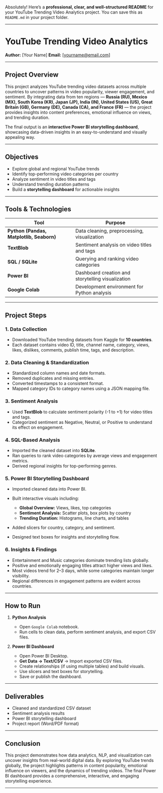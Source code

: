 Absolutely! Here’s a **professional, clear, and well-structured README** for your YouTube Trending Video Analytics project. You can save this as `README.md` in your project folder.

---

# YouTube Trending Video Analytics

**Author:** [Your Name]
**Email:** [[yourname@email.com](mailto:yourname@email.com)]

---

## **Project Overview**

This project analyzes YouTube trending video datasets across multiple countries to uncover patterns in video popularity, viewer engagement, and sentiment. By integrating data from ten regions — **Russia (RU), Mexico (MX), South Korea (KR), Japan (JP), India (IN), United States (US), Great Britain (GB), Germany (DE), Canada (CA), and France (FR)** — the project provides insights into content preferences, emotional influence on views, and trending duration.

The final output is an **interactive Power BI storytelling dashboard**, showcasing data-driven insights in an easy-to-understand and visually appealing way.

---

## **Objectives**

* Explore global and regional YouTube trends
* Identify top-performing video categories per country
* Analyze sentiment in video titles and tags
* Understand trending duration patterns
* Build a **storytelling dashboard** for actionable insights

---

## **Tools & Technologies**

| Tool                                     | Purpose                                           |
| ---------------------------------------- | ------------------------------------------------- |
| **Python (Pandas, Matplotlib, Seaborn)** | Data cleaning, preprocessing, visualization       |
| **TextBlob**                             | Sentiment analysis on video titles and tags       |
| **SQL / SQLite**                         | Querying and ranking video categories             |
| **Power BI**                             | Dashboard creation and storytelling visualization |
| **Google Colab**                         | Development environment for Python analysis       |

---

## **Project Steps**

### **1. Data Collection**

* Downloaded YouTube trending datasets from Kaggle for **10 countries**.
* Each dataset contains video ID, title, channel name, category, views, likes, dislikes, comments, publish time, tags, and description.

### **2. Data Cleaning & Standardization**

* Standardized column names and date formats.
* Removed duplicates and missing entries.
* Converted timestamps to a consistent format.
* Mapped category IDs to category names using a JSON mapping file.

### **3. Sentiment Analysis**

* Used **TextBlob** to calculate sentiment polarity (-1 to +1) for video titles and tags.
* Categorized sentiment as Negative, Neutral, or Positive to understand its effect on engagement.

### **4. SQL-Based Analysis**

* Imported the cleaned dataset into **SQLite**.
* Ran queries to rank video categories by average views and engagement metrics.
* Derived regional insights for top-performing genres.

### **5. Power BI Storytelling Dashboard**

* Imported cleaned data into Power BI.
* Built interactive visuals including:

  * **Global Overview:** Views, likes, top categories
  * **Sentiment Analysis:** Scatter plots, box plots by country
  * **Trending Duration:** Histograms, line charts, and tables
* Added slicers for country, category, and sentiment.
* Designed text boxes for insights and storytelling flow.

### **6. Insights & Findings**

* Entertainment and Music categories dominate trending lists globally.
* Positive and emotionally engaging titles attract higher views and likes.
* Most videos trend for 2–3 days, while some categories maintain longer visibility.
* Regional differences in engagement patterns are evident across countries.

---

## **How to Run**

1. **Python Analysis**

   * Open `Google Colab` notebook.
   * Run cells to clean data, perform sentiment analysis, and export CSV files.

2. **Power BI Dashboard**

   * Open Power BI Desktop.
   * **Get Data → Text/CSV** → Import exported CSV files.
   * Create relationships (if using multiple tables) and build visuals.
   * Use slicers and text boxes for storytelling.
   * Save or publish the dashboard.

---

## **Deliverables**

* Cleaned and standardized CSV dataset
* Sentiment analysis results
* Power BI storytelling dashboard
* Project report (Word/PDF format)

---

## **Conclusion**

This project demonstrates how data analytics, NLP, and visualization can uncover insights from real-world digital data. By exploring YouTube trends globally, the project highlights patterns in content popularity, emotional influence on viewers, and the dynamics of trending videos. The final Power BI dashboard provides a comprehensive, interactive, and engaging storytelling experience.

---